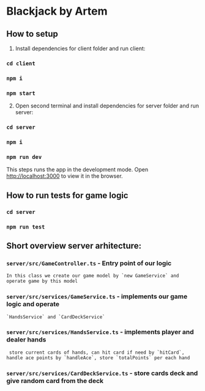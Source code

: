 # Blackjack by Artem

## How to setup

1. Install dependencies for client folder and run client:
### `cd client`
### `npm i`
### `npm start`

2. Open second terminal and install dependencies for server folder and run server:
### `cd server`
### `npm i`
### `npm run dev`

This steps runs the app in the development mode.
Open [http://localhost:3000](http://localhost:3000) to view it in the browser.


## How to run tests for game logic
### `cd server`
### `npm run test`

## Short overview server arhitecture:

### `server/src/GameController.ts` - Entry point of our logic
    In this class we create our game model by `new GameService` and operate game by this model

### `server/src/services/GameService.ts` - implements our game logic and operate
    `HandsService` and `CardDeckService`

### `server/src/services/HandsService.ts` - implements player and dealer hands
     store current cards of hands, can hit card if need by `hitCard`, handle ace points by `handleAce`, store `totalPoints` per each hand

### `server/src/services/CardDeckService.ts` - store cards deck and give random card from the deck

